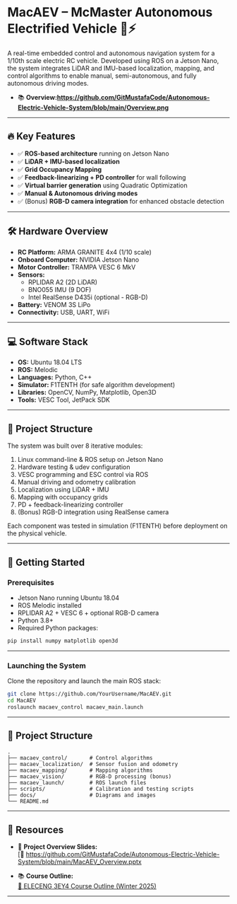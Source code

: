 # MacAEV – McMaster Autonomous Electrified Vehicle 🚗⚡

A real-time embedded control and autonomous navigation system for a 1/10th scale electric RC vehicle. Developed using ROS on a Jetson Nano, the system integrates LiDAR and IMU-based localization, mapping, and control algorithms to enable manual, semi-autonomous, and fully autonomous driving modes.

- 📚 **Overview:https://github.com/GitMustafaCode/Autonomous-Electric-Vehicle-System/blob/main/Overview.png**  
---

## 🔥 Key Features

- ✅ **ROS-based architecture** running on Jetson Nano
- ✅ **LiDAR + IMU-based localization**
- ✅ **Grid Occupancy Mapping**
- ✅ **Feedback-linearizing + PD controller** for wall following
- ✅ **Virtual barrier generation** using Quadratic Optimization
- ✅ **Manual & Autonomous driving modes**
- ✅ (Bonus) **RGB-D camera integration** for enhanced obstacle detection

---

## 🛠️ Hardware Overview

- **RC Platform:** ARMA GRANITE 4x4 (1/10 scale)
- **Onboard Computer:** NVIDIA Jetson Nano
- **Motor Controller:** TRAMPA VESC 6 MkV
- **Sensors:**
  - RPLIDAR A2 (2D LiDAR)
  - BNO055 IMU (9 DOF)
  - Intel RealSense D435i (optional - RGB-D)
- **Battery:** VENOM 3S LiPo
- **Connectivity:** USB, UART, WiFi

---

## 💻 Software Stack

- **OS:** Ubuntu 18.04 LTS
- **ROS:** Melodic
- **Languages:** Python, C++
- **Simulator:** F1TENTH (for safe algorithm development)
- **Libraries:** OpenCV, NumPy, Matplotlib, Open3D
- **Tools:** VESC Tool, JetPack SDK

---

## 🧠 Project Structure

The system was built over 8 iterative modules:

1. Linux command-line & ROS setup on Jetson Nano  
2. Hardware testing & udev configuration  
3. VESC programming and ESC control via ROS  
4. Manual driving and odometry calibration  
5. Localization using LiDAR + IMU  
6. Mapping with occupancy grids  
7. PD + feedback-linearizing controller  
8. (Bonus) RGB-D integration using RealSense camera  

Each component was tested in simulation (F1TENTH) before deployment on the physical vehicle.

---

## 🚀 Getting Started

### Prerequisites

- Jetson Nano running Ubuntu 18.04
- ROS Melodic installed
- RPLIDAR A2 + VESC 6 + optional RGB-D camera
- Python 3.8+
- Required Python packages:

```bash
pip install numpy matplotlib open3d
```

---

### Launching the System

Clone the repository and launch the main ROS stack:

```bash
git clone https://github.com/YourUsername/MacAEV.git
cd MacAEV
roslaunch macaev_control macaev_main.launch
```

---

## 📁 Project Structure

```
.
├── macaev_control/       # Control algorithms
├── macaev_localization/  # Sensor fusion and odometry
├── macaev_mapping/       # Mapping algorithms
├── macaev_vision/        # RGB-D processing (bonus)
├── macaev_launch/        # ROS launch files
├── scripts/              # Calibration and testing scripts
├── docs/                 # Diagrams and images
└── README.md
```

---

## 📄 Resources

- 🧠 **Project Overview Slides:**  
  [📎 https://github.com/GitMustafaCode/Autonomous-Electric-Vehicle-System/blob/main/MacAEV_Overview.pptx

- 📚 **Course Outline:**  
  [📎 ELECENG 3EY4 Course Outline (Winter 2025)](./docs/2025_01_02_ElecEng_3EY4_outline_Winter2025.pdf)

---

